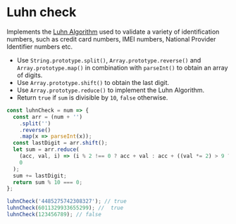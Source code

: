 # Luhn check

Implements the [Luhn Algorithm](https://en.wikipedia.org/wiki/Luhn\_algorithm) used to validate a variety of identification numbers, such as credit card numbers, IMEI numbers, National Provider Identifier numbers etc.

* Use `String.prototype.split()`, `Array.prototype.reverse()` and `Array.prototype.map()` in combination with `parseInt()` to obtain an array of digits.
* Use `Array.prototype.shift()` to obtain the last digit.
* Use `Array.prototype.reduce()` to implement the Luhn Algorithm.
* Return `true` if `sum` is divisible by `10`, `false` otherwise.

```js
const luhnCheck = num => {
  const arr = (num + '')
    .split('')
    .reverse()
    .map(x => parseInt(x));
  const lastDigit = arr.shift();
  let sum = arr.reduce(
    (acc, val, i) => (i % 2 !== 0 ? acc + val : acc + ((val *= 2) > 9 ? val - 9 : val)),
    0
  );
  sum += lastDigit;
  return sum % 10 === 0;
};
```

```js
luhnCheck('4485275742308327'); // true
luhnCheck(6011329933655299); //  true
luhnCheck(123456789); // false
```
